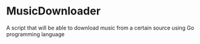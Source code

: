 # MusicDownloader
A script that will be able to download music from a certain source using Go programming language
